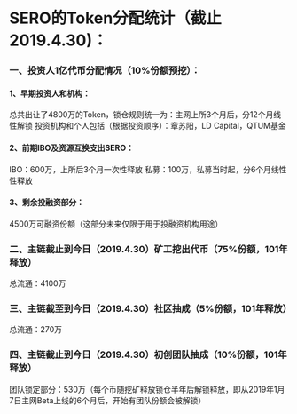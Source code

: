 # SERO的Token分配统计（截止2019.4.30)：

### 一、投资人1亿代币分配情况（10%份额预挖）：

#### 1、早期投资人和机构：
总共出让了4800万的Token，锁仓规则统一为：主网上所3个月后，分12个月线性解锁
投资机构和个人包括（根据投资顺序）：章苏阳，LD Capital，QTUM基金

#### 2、前期IBO及资源互换支出SERO：
IBO：600万，上所后3个月一次性释放
私募：100万，私募当时起，分6个月线性性释放


#### 3、剩余投融资部分：
4500万可融资份额（这部分未来仅限于用于投融资机构用途）

### 二、主链截止到今日（2019.4.30）矿工挖出代币（75%份额，101年释放）
总流通：4100万

### 三、主链截至到今日（2019.4.30）社区抽成（5%份额，101年释放）
总流通：270万

### 四、主链截止到今日（2019.4.30）初创团队抽成（10%份额，101年释放）
团队锁定部分：530万（每个币随挖矿释放锁仓半年后解锁释放，即从2019年1月7日主网Beta上线的6个月后，开始有团队份额会被解锁）
